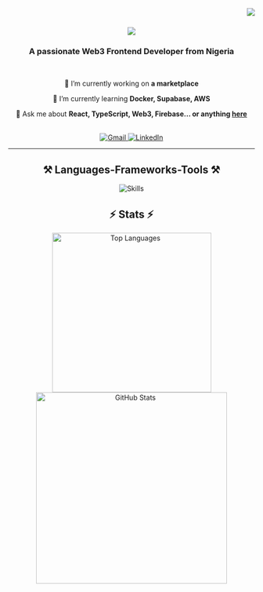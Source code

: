 <!-- Visitor badge (still working) -->
<img align="right" src="https://visitor-badge.laobi.icu/badge?page_id=Emmy123222.Emmy123222" />

<h1 align="center">
    <img src="https://readme-typing-svg.herokuapp.com/?font=Righteous&size=35&center=true&vCenter=true&width=500&height=70&duration=4000&lines=Hi+There!+👋;+I'm+Emmanuel+Ogheneovo!;" />
</h1>

<h3 align="center">A passionate Web3 Frontend Developer from Nigeria</h3>

<br/>

<div align="center">

🔭 I’m currently working on **a marketplace**

🌱 I’m currently learning **Docker, Supabase, AWS**

💬 Ask me about **React, TypeScript, Web3, Firebase... or anything [here](https://github.com/Emmy123222)**



</div>

<br/>

<div align="center">
  <a href="mailto:emmanuelogheneovo17@gmail.com">
    <img src="https://img.shields.io/badge/Gmail-333333?style=for-the-badge&logo=gmail&logoColor=red" alt="Gmail" />
  </a>
  <a href="https://www.linkedin.com/in/emmanuel-ogheneovo-998291259/" target="_blank">
    <img src="https://img.shields.io/badge/LinkedIn-0077B5?style=for-the-badge&logo=linkedin&logoColor=white" alt="LinkedIn" />
  </a>
 
</div>

<hr/>

<h2 align="center">⚒️ Languages-Frameworks-Tools ⚒️</h2>

<div align="center">
  <img src="https://skillicons.dev/icons?i=react,nextjs,typescript,javascript,html,css,tailwind,nodejs,mongodb,postgres,vscode,figma,git,github" alt="Skills" />
</div>


<h2 align="center">⚡ Stats ⚡</h2>

<div align="center">
  <img width=325 src="https://github-readme-stats.vercel.app/api/top-langs/?username=Emmy123222&layout=compact" alt="Top Languages" />
  <img width=390 src="https://github-readme-stats.vercel.app/api?username=Emmy123222&count_private=true&show_icons=true&theme=react&rank_icon=github&border_radius=10" alt="GitHub Stats" />
</div>
